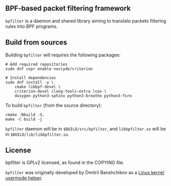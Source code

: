 BPF-based packet filtering framework
---

`bpfilter` is a daemon and shared library aiming to translate packets filtering rules into BPF programs.

## Build from sources

Building `bpfilter` will requires the following packages:

```shell
# Add required repositories
sudo dnf copr enable naccyde/criterion

# Install dependencies
sudo dnf install -y \
    cmake libbpf-devel \
    criterion-devel clang-tools-extra lcov \
    doxygen python3-sphinx python3-breathe python3-furo
```

To build `bpfilter` (from the source directory):
```shell
cmake -Bbuild -S.
make -C build -j
```

`bpfilter` daemon will be in `$BUILD/src/bpfilter`, and `libbpfilter.so` will be in `$BUILD/lib/libbpfilter.so`.

## License

bpfilter is GPLv2 licensed, as found in the COPYING file.

`bpfilter` was originally developed by Dmitrii Banshchikov as a [Linux kernel usermode helper](https://lore.kernel.org/bpf/20210829183608.2297877-1-me@ubique.spb.ru/).
